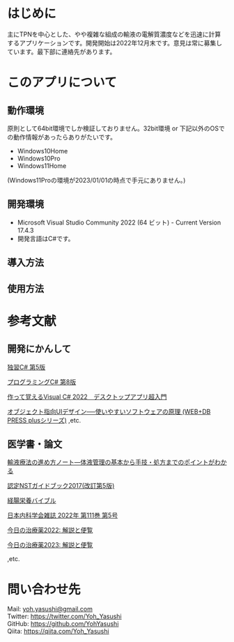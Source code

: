 ﻿# はじめに
主にTPNを中心とした、やや複雑な組成の輸液の電解質濃度などを迅速に計算するアプリケーションです。開発開始は2022年12月末です。意見は常に募集しています。最下部に連絡先があります。

# このアプリについて
## 動作環境
原則として64bit環境でしか検証しておりません。32bit環境 or 下記以外のOSでの動作情報があったらありがたいです。
- Windows10Home
- Windows10Pro
- Windows11Home

(Windows11Proの環境が2023/01/01の時点で手元にありません。)

## 開発環境
- Microsoft Visual Studio Community 2022 (64 ビット) - Current Version 17.4.3
- 開発言語はC#です。

## 導入方法

## 使用方法

# 参考文献
## 開発にかんして
[独習C# 第5版](https://amzn.asia/d/iT6MROy)

[プログラミングC# 第8版](https://amzn.asia/d/5NbnJuB)

[作って覚えるVisual C# 2022　デスクトップアプリ超入門](https://amzn.asia/d/cUqn0fq)

[オブジェクト指向UIデザイン──使いやすいソフトウェアの原理 (WEB+DB PRESS plusシリーズ)](https://amzn.asia/d/crsxkLh)
 ,etc.

## 医学書・論文
[輸液療法の進め方ノート―体液管理の基本から手技・処方までのポイントがわかる](https://amzn.asia/d/9XBE574)

[認定NSTガイドブック2017(改訂第5版)](https://amzn.asia/d/9JMveRf)

[経腸栄養バイブル](https://amzn.asia/d/cuipYgl)

[日本内科学会雑誌 2022年 第111巻 第5号](https://www.jstage.jst.go.jp/browse/naika/-char/ja)

[今日の治療薬2022: 解説と便覧](https://www.chiryoyaku.com/)

[今日の治療薬2023: 解説と便覧](https://www.chiryoyaku.com/)

 ,etc.
 
# 問い合わせ先
Mail: yoh.yasushi@gmail.com  
Twitter: https://twitter.com/Yoh_Yasushi  
GitHub: https://github.com/YohYasushi  
Qiita: https://qiita.com/Yoh_Yasushi